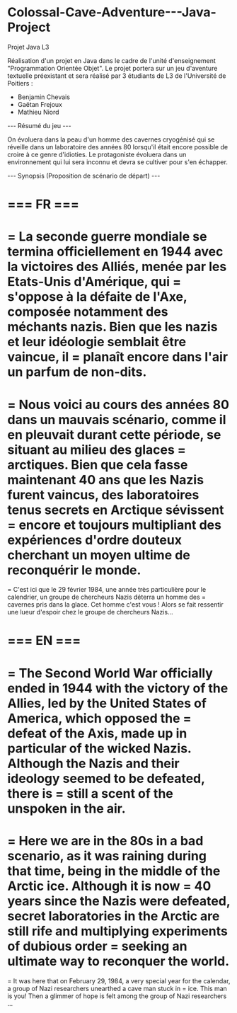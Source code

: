 # Colossal-Cave-Adventure---Java-Project
Projet Java L3

Réalisation d'un projet en Java dans le cadre de l'unité d'enseignement "Programmation Orientée Objet".
Le projet portera sur un jeu d'aventure textuelle préexistant et sera réalisé par 3 étudiants de L3 de l'Université de Poitiers :

- Benjamin Chevais
- Gaëtan Frejoux
- Mathieu Niord

--- Résumé du jeu ---

On évoluera dans la peau d'un homme des cavernes cryogénisé qui se réveille dans un laboratoire des années 80 lorsqu'il était encore
possible de croire à ce genre d'idioties. Le protagoniste évoluera dans un environnement qui lui sera inconnu et devra se cultiver pour
s'en échapper.

--- Synopsis (Proposition de scénario de départ) ---

=== FR ===
=
= La seconde guerre mondiale se termina officiellement en 1944 avec la victoires des Alliés, menée par les Etats-Unis d'Amérique, qui 
= s'oppose à la défaite de l'Axe, composée notamment des méchants nazis. Bien que les nazis et leur idéologie semblait être vaincue, il 
= planaît encore dans l'air un parfum de non-dits.
=
= Nous voici au cours des années 80 dans un mauvais scénario, comme il en pleuvait durant cette période, se situant au milieu des glaces 
= arctiques. Bien que cela fasse maintenant 40 ans que les Nazis furent vaincus, des laboratoires tenus secrets en Arctique sévissent 
= encore et toujours multipliant des expériences d'ordre douteux cherchant un moyen ultime de reconquérir le monde.
=
= C'est ici que le 29 février 1984, une année très particulière pour le calendrier, un groupe de chercheurs Nazis déterra un homme des 
= cavernes pris dans la glace. Cet homme c'est vous ! Alors se fait ressentir une lueur d'espoir chez le groupe de chercheurs Nazis...

=== EN ===
=
= The Second World War officially ended in 1944 with the victory of the Allies, led by the United States of America, which opposed the 
= defeat of the Axis, made up in particular of the wicked Nazis. Although the Nazis and their ideology seemed to be defeated, there is 
= still a scent of the unspoken in the air.
=
= Here we are in the 80s in a bad scenario, as it was raining during that time, being in the middle of the Arctic ice. Although it is now 
= 40 years since the Nazis were defeated, secret laboratories in the Arctic are still rife and multiplying experiments of dubious order 
= seeking an ultimate way to reconquer the world.
=
= It was here that on February 29, 1984, a very special year for the calendar, a group of Nazi researchers unearthed a cave man stuck in 
= ice. This man is you! Then a glimmer of hope is felt among the group of Nazi researchers ...
